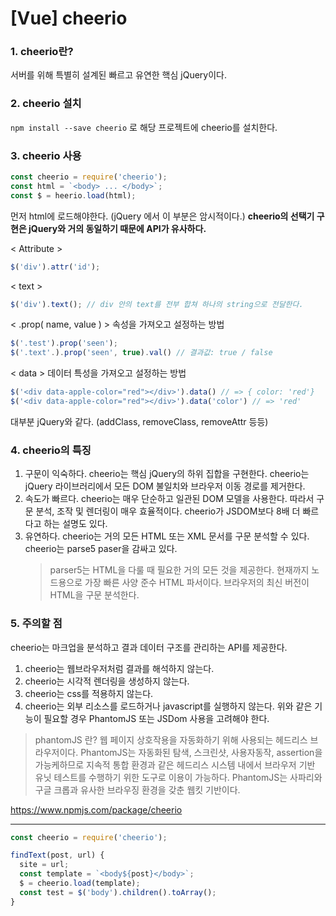 # [Vue] cheerio

### 1. cheerio란?
서버를 위해 특별히 설계된 빠르고 유연한 핵심 jQuery이다.

### 2. cheerio 설치
`npm install --save cheerio` 로 해당 프로젝트에 cheerio를 설치한다.

### 3. cheerio 사용
```javascript
const cheerio = require('cheerio');
const html = `<body> ... </body>`;
const $ = heerio.load(html);
```
먼저 html에 로드해야한다. (jQuery 에서 이 부분은 암시적이다.)
**cheerio의 선택기 구현은 jQuery와 거의 동일하기 때문에 API가 유사하다.**

< Attribute >
```javascript
$('div').attr('id');
```

< text >
```javascript
$('div').text(); // div 안의 text를 전부 합쳐 하나의 string으로 전달한다.
```

< .prop( name, value ) >
속성을 가져오고 설정하는 방법
```javascript
$('.test').prop('seen');
$('.text'.).prop('seen', true).val() // 결과값: true / false
```

< data >
데이터 특성을 가져오고 설정하는 방법
```javascript
$('<div data-apple-color="red"></div>').data() // => { color: 'red'}
$('<div data-apple-color="red"></div>').data('color') // => 'red'
```

대부분 jQuery와 같다. (addClass, removeClass, removeAttr 등등)

### 4. cheerio의 특징
1. 구문이 익숙하다.
	cheerio는 핵심 jQuery의 하위 집합을 구현한다.
	cheerio는 jQuery 라이브러리에서 모든 DOM 불일치와 브라우저 이동 경로를 제거한다.
2. 속도가 빠르다.
	cheerio는 매우 단순하고 일관된 DOM 모델을 사용한다.
	따라서 구문 분석, 조작 및 렌더링이 매우 효율적이다.
	cheerio가 JSDOM보다 8배 더 빠르다고 하는 설명도 있다.
3. 유연하다.
	cheerio는 거의 모든 HTML 또는 XML 문서를 구문 분석할 수 있다.
	cheerio는 parse5 paser을 감싸고 있다.
	> parser5는 HTML을 다룰 때 필요한 거의 모든 것을 제공한다.
	> 현재까지 노드용으로 가장 빠른 사양 준수 HTML 파서이다.
	> 브라우저의 최신 버전이 HTML을 구문 분석한다.
	
### 5. 주의할 점
cheerio는 마크업을 분석하고 결과 데이터 구조를 관리하는 API를 제공한다.

1. cheerio는 웹브라우저처럼 결과를 해석하지 않는다.
2. cheerio는 시각적 렌더링을 생성하지 않는다.
3. cheerio는 css를 적용하지 않는다.
4. cheerio는 외부 리소스를 로드하거나 javascript를 실행하지 않는다.
 위와 같은 기능이 필요할 경우 PhantomJS 또는 JSDom 사용을 고려해야 한다.
 > phantomJS 란?
 > 웹 페이지 상호작용을 자동화하기 위해 사용되는 헤드리스 브라우저이다.
 > PhantomJS는 자동화된 탐색, 스크린샷, 사용자동작, assertion을 가능케하므로 지속적 통합 환경과 같은 헤드리스 시스템 내에서 브라우저 기반 유닛 테스트를 수행하기 위한 도구로 이용이 가능하다.
 > PhantomJS는 사파리와 구글 크롭과 유사한 브라우징 환경을 갖춘 웹킷 기반이다.
 

https://www.npmjs.com/package/cheerio

-----------------------

```javascript
const cheerio = require('cheerio');

findText(post, url) {  
  site = url;  
  const template = `<body${post}</body>`;  
  $ = cheerio.load(template);  
  const test = $('body').children().toArray();
}
```